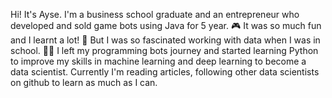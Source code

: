 Hi! It's Ayse. I'm a business school graduate and an entrepreneur who developed and sold game bots using Java for 5 year. 🎮
It was so much fun and I learnt a lot! 🥸
But I was so fascinated working with data when I was in school. 👩‍💻
I left my programming bots journey and started learning Python to improve my skills in machine learning and deep learning to become a data scientist. 
Currently I'm reading articles, following other data scientists on github to learn as much as I can. 


<!---
aysemv/aysemv is a ✨ special ✨ repository because its `README.md` (this file) appears on your GitHub profile.
You can click the Preview link to take a look at your changes.
--->
